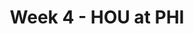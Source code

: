 ---
layout: game
title: Week 4 - HOU at PHI
season: 2002
game_id: 2002_04_HOU_PHI
away_team: HOU
home_team: PHI
---